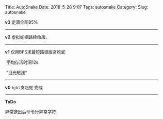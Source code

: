 Title: AutoSnake
Date: 2018-5-28 9:07
Tags: autosnake
Category:
Slug: autosnake

<!-- PELICAN_END_SUMMARY -->

**v3** 走满全图95%

---

**v2** 虚拟蛇探路续命版。

---

**v1** 仅用BFS求最短路径版贪吃蛇

​	平均存活时间12s

​	“目光短浅”

---

**v0** `hjkl`贪吃蛇 完成

---

**ToDo**

异常退出后命令行异常字符